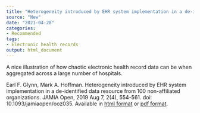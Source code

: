```yaml
---
title: "Heterogeneity introduced by EHR system implementation in a de-identified data resource from 100 non-affiliated organizations"
source: "New"
date: "2021-04-28"
categories:
- Recommended
tags:
- Electronic health records
output: html_document
---
```


A nice illustration of how chaotic electronic health record data can be when aggregated across a large number of hospitals.

<!--more-->

Earl F. Glynn, Mark A. Hoffman. Heterogeneity introduced by EHR system implementation in a de-identified data resource from 100 non-affiliated organizations. JAMIA Open, 2019 Aug 7, 2(4), 554-561. doi: 10.1093/jamiaopen/ooz035. Available in [html format][gly01] or [pdf format][gly02].

[gly01]: https://www.ncbi.nlm.nih.gov/pmc/articles/PMC6993994/
[gly02]: https://www.ncbi.nlm.nih.gov/pmc/articles/PMC6993994/pdf/ooz035.pdf
